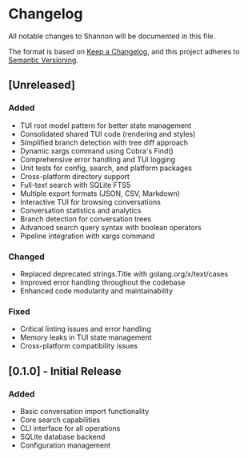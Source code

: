 # Changelog

All notable changes to Shannon will be documented in this file.

The format is based on [Keep a Changelog](https://keepachangelog.com/en/1.0.0/),
and this project adheres to [Semantic Versioning](https://semver.org/spec/v2.0.0.html).

## [Unreleased]

### Added
- TUI root model pattern for better state management
- Consolidated shared TUI code (rendering and styles)
- Simplified branch detection with tree diff approach  
- Dynamic xargs command using Cobra's Find()
- Comprehensive error handling and TUI logging
- Unit tests for config, search, and platform packages
- Cross-platform directory support
- Full-text search with SQLite FTS5
- Multiple export formats (JSON, CSV, Markdown)
- Interactive TUI for browsing conversations
- Conversation statistics and analytics
- Branch detection for conversation trees
- Advanced search query syntax with boolean operators
- Pipeline integration with xargs command

### Changed
- Replaced deprecated strings.Title with golang.org/x/text/cases
- Improved error handling throughout the codebase
- Enhanced code modularity and maintainability

### Fixed
- Critical linting issues and error handling
- Memory leaks in TUI state management
- Cross-platform compatibility issues

## [0.1.0] - Initial Release

### Added
- Basic conversation import functionality
- Core search capabilities
- CLI interface for all operations
- SQLite database backend
- Configuration management